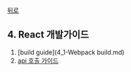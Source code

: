 [뒤로](../README.md)
## 4. React 개발가이드

1. [build guide](4_1-Webpack build.md)
2. [api 호출 가이드](4_2-API.md)